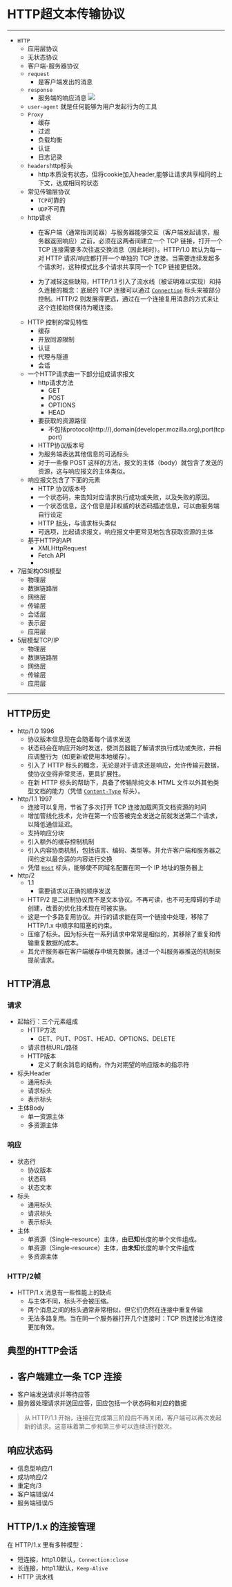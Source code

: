 # HTTP超文本传输协议
---
- `HTTP`
	- 应用层协议
	- 无状态协议
	- 客户端-服务器协议
	- `request`
		- 是客户端发出的消息
	- `response`
		- 服务端的响应消息
		![](../assets/http01.png)
	- `user-agent` 就是任何能够为用户发起行为的工具
	- `Proxy`
		- 缓存
		- 过滤
		- 负载均衡
		- 认证
		- 日志记录
	- `headers`http标头
		- http本质没有状态，但将cookie加入header,能够让请求共享相同的上下文，达成相同的状态
	- 常见传输层协议
		- `TCP`可靠的
		- `UDP`不可靠
	- http请求
		- 在客户端（通常指浏览器）与服务器能够交互（客户端发起请求，服务器返回响应）之前，必须在这两者间建立一个 TCP 链接，打开一个 TCP 连接需要多次往返交换消息（因此耗时）。HTTP/1.0 默认为每一对 HTTP 请求/响应都打开一个单独的 TCP 连接。当需要连续发起多个请求时，这种模式比多个请求共享同一个 TCP 链接更低效。

		- 为了减轻这些缺陷，HTTP/1.1 引入了流水线（被证明难以实现）和持久连接的概念：底层的 TCP 连接可以通过 [`Connection`](https://developer.mozilla.org/zh-CN/docs/Web/HTTP/Headers/Connection) 标头来被部分控制。HTTP/2 则发展得更远，通过在一个连接复用消息的方式来让这个连接始终保持为暖连接。
	- HTTP 控制的常见特性
		- 缓存
		- 开放同源限制
		- 认证
		- 代理与隧道
		- 会话
	- 一个HTTP请求由一下部分组成请求报文
		- http请求方法
			- GET
			- POST
			- OPTIONS
			- HEAD
		- 要获取的资源路径
			- 不包括protocol(http://),domain(developer.mozilla.org),port(tcp port)
		- HTTP协议版本号
		- 为服务端表达其他信息的可选标头
		- 对于一些像 POST 这样的方法，报文的主体（body）就包含了发送的资源，这与响应报文的主体类似。
	- 响应报文包含了下面的元素
		- HTTP 协议版本号
		- 一个状态码，来告知对应请求执行成功或失败，以及失败的原因。
		- 一个状态信息，这个信息是非权威的状态码描述信息，可以由服务端自行设定
		- HTTP [标头](https://developer.mozilla.org/zh-CN/docs/Web/HTTP/Headers)，与请求标头类似
		- 可选项，比起请求报文，响应报文中更常见地包含获取资源的主体
	- 基于HTTP的API
		- XMLHttpRequest
		- Fetch API
		- 
- 7层架构OSI模型
	- 物理层
	- 数据链路层
	- 网络层
	- 传输层
	- 会话层
	- 表示层
	- 应用层
- 5层模型TCP/IP
	- 物理层
	- 数据链路层
	- 网络层
	- 传输层
	- 应用层



---


## HTTP历史
- http/1.0   1996
	- 协议版本信息现在会随着每个请求发送
	- 状态码会在响应开始时发送，使浏览器能了解请求执行成功或失败，并相应调整行为（如更新或使用本地缓存）。
	- 引入了 HTTP 标头的概念，无论是对于请求还是响应，允许传输元数据，使协议变得非常灵活，更具扩展性。
	- 在新 HTTP 标头的帮助下，具备了传输除纯文本 HTML 文件以外其他类型文档的能力（凭借 [`Content-Type`](https://developer.mozilla.org/zh-CN/docs/Web/HTTP/Headers/Content-Type) 标头）。
- http/1.1 1997
	- 连接可以复用，节省了多次打开 TCP 连接加载网页文档资源的时间
	- 增加管线化技术，允许在第一个应答被完全发送之前就发送第二个请求，以降低通信延迟。
	- 支持响应分块
	- 引入额外的缓存控制机制
	- 引入内容协商机制，包括语言、编码、类型等。并允许客户端和服务器之间约定以最合适的内容进行交换
	- 凭借 [`Host`](https://developer.mozilla.org/zh-CN/docs/Web/HTTP/Headers/Host) 标头，能够使不同域名配置在同一个 IP 地址的服务器上
- http/2
	- 1.1
		- 需要请求以正确的顺序发送
	- HTTP/2 是二进制协议而不是文本协议。不再可读，也不可无障碍的手动创建，改善的优化技术现在可被实施。
	- 这是一个多路复用协议。并行的请求能在同一个链接中处理，移除了 HTTP/1.x 中顺序和阻塞的约束。
	- 压缩了标头。因为标头在一系列请求中常常是相似的，其移除了重复和传输重复数据的成本。
	- 其允许服务器在客户端缓存中填充数据，通过一个叫服务器推送的机制来提前请求。


## HTTP消息
### 请求
- 起始行：三个元素组成
	- HTTP方法
		- GET、PUT、POST、HEAD、OPTIONS、DELETE
	- 请求目标URL/路径
	- HTTP版本
		- 定义了剩余消息的结构，作为对期望的响应版本的指示符
- 标头Header
	- 通用标头
	- 请求标头
	- 表示标头
- 主体Body
	- 单一资源主体
	- 多资源主体

### 响应
- 状态行
	- 协议版本
	- 状态码
	- 状态文本
- 标头
	- 通用标头
	- 请求标头
	- 表示标头
- 主体
	- 单资源（Single-resource）主体，由**已知**长度的单个文件组成。
	- 单资源（Single-resource）主体，由**未知**长度的单个文件组成
	- 多资源主体

### HTTP/2帧
- HTTP/1.x 消息有一些性能上的缺点
	- 与主体不同，标头不会被压缩。
	- 两个消息之间的标头通常非常相似，但它们仍然在连接中重复传输
	- 无法多路复用。当在同一个服务器打开几个连接时：TCP 热连接比冷连接更加有效。

## 典型的HTTP会话
- 客户端建立一条 TCP 连接
	- 
- 客户端发送请求并等待应答
- 服务器处理请求并送回应答，回应包括一个状态码和对应的数据
> 从 HTTP/1.1 开始，连接在完成第三阶段后不再关闭，客户端可以再次发起新的请求。这意味着第二步和第三步可以连续进行数次。


## 响应状态码
- 信息型响应/1
- 成功响应/2
- 重定向/3
- 客户端错误/4
- 服务端错误/5

## HTTP/1.x 的连接管理
在 HTTP/1.x 里有多种模型：
- 短连接，http1.0默认，`Connection:close`
- 长连接，http1.1默认，`Keep-Alive`
- HTTP 流水线


